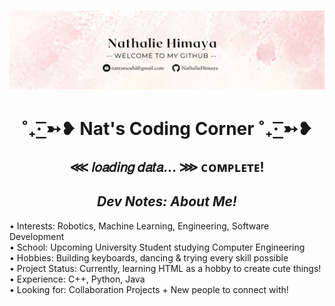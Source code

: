 
<h1 align="center">
 <img src="https://github.com/NathalieHimaya/NathalieHimaya/blob/main/Hannah%20Morales%20(1).png" />
</h1>
<h1 align="center"> ˚₊· ͟͟͞͞➳❥ Nat's Coding Corner ˚₊· ͟͟͞͞➳❥ </h1>
<h2 align="center"> ⋘ 𝑙𝑜𝑎𝑑𝑖𝑛𝑔 𝑑𝑎𝑡𝑎... ⋙ ᴄᴏᴍᴘʟᴇᴛᴇ! </h2>

<div>
   <p align="center">
    <h2 align="center"> <i> Dev Notes: About Me! </i> </h2>
    • Interests: Robotics, Machine Learning, Engineering, Software Development </br>
    • School: Upcoming University Student studying Computer Engineering <br/>
    • Hobbies: Building keyboards, dancing & trying every skill possible <br/>
    • Project Status: Currently, learning HTML as a hobby to create cute things! <br/>
    • Experience: C++, Python, Java </br>
    • Looking for: Collaboration Projects + New people to connect with! </br>
   </p>
</div>

<!--![](https://github-readme-streak-stats.herokuapp.com/?user=NathalieHimaya&theme=gotham&hide_border=false)
<!-- ![](https://github-readme-stats.vercel.app/api/top-langs/?username=NathalieHimaya&theme=gotham&hide_border=false&include_all_commits=false&count_private=false&layout=compact)
